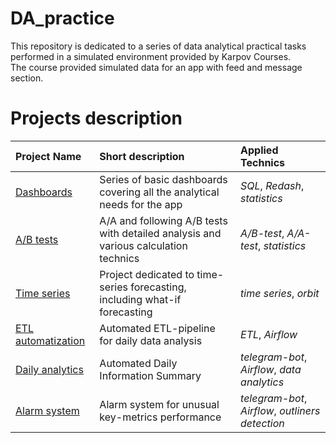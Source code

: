 # DA_practice
This repository is dedicated to a series of data analytical practical tasks performed in a simulated environment provided by Karpov Courses.  
The course provided simulated data for an app with feed and message section.  

# Projects description

| Project Name | Short description | Applied Technics | 
| :---------------------- | :---------------------- | :---------------------- |
| [Dashboards](https://github.com/IMosia/educational_projects/tree/main/Data_Analytics/dashboards) | Series of basic dashboards covering all the analytical needs for the app | *SQL*, *Redash*, *statistics* |
| [A/B tests](https://github.com/IMosia/educational_projects/tree/main/Data_Analytics/AB_tests) | A/A and following A/B tests with detailed analysis and various calculation technics | *A/B-test*, *A/A-test*, *statistics* |
| [Time series](https://github.com/IMosia/educational_projects/tree/main/Data_Analytics/time_series) | Project dedicated to time-series forecasting, including what-if forecasting | *time series*, *orbit* |
| [ETL automatization](https://github.com/IMosia/educational_projects/tree/main/Data_Analytics/automatization_of_ETL_pipeline) | Automated ETL-pipeline for daily data analysis | *ETL*, *Airflow* |
| [Daily analytics](https://github.com/IMosia/educational_projects/tree/main/Data_Analytics/daily_information) | Automated Daily Information Summary | *telegram-bot*, *Airflow*, *data analytics* |
| [Alarm system](https://github.com/IMosia/educational_projects/tree/main/Data_Analytics/auto_alarm) | Alarm system for unusual key-metrics performance | *telegram-bot*, *Airflow*, *outliners detection* |


